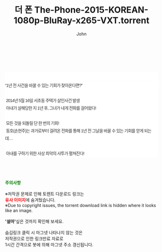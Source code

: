 ﻿---
layout: post
title:  "더 폰 The-Phone-2015-KOREAN-1080p-BluRay-x265-VXT.torrent"
author: John
categories: [ 영화 ]
tags: [  ]
image:  
description: "더 폰 The-Phone-2015-KOREAN-1080p-BluRay-x265-VXT torrent 정보 공유"
toc: true
toc_sticky: true
---

<br>
<div class="view-img">
<a class="view_image" href="http://torrentmobile61.com/bbs/view_image.php?fn=%2Fdata%2Ffile%2Fmovie%2F3735183265_OvILfAcp_8a0200e5c5bb4a0e8b2dadc13885d10d998f3632.jpg" target="_blank"><img alt="" class="img-tag" content="http://torrentmobile61.com/data/file/movie/3735183265_OvILfAcp_8a0200e5c5bb4a0e8b2dadc13885d10d998f3632.jpg" itemprop="image" src="http://torrentmobile61.com/data/file/movie/3735183265_OvILfAcp_8a0200e5c5bb4a0e8b2dadc13885d10d998f3632.jpg"/></a></div><div class="view-content" itemprop="description">
<p><br/></p><div class="title_area" style="margin:0px 0px 9px;padding:0px;list-style:none;font-family:'나눔고딕', NanumGothic, '돋움', Dotum, Helvetica, 'AppleSDGothicNeo-Medium', AppleGothic, sans-serif;height:30px;float:none;background-color:rgb(255,255,255);"><h4 class="h_story" style="margin:5px 10px 0px 0px;padding:0px;list-style:none;font-family:'돋움', sans-serif;height:18px;width:49px;background:url(&quot;https://ssl.pstatic.net/static/movie/2020/10/h_tx_sp5.png&quot;) no-repeat 0px -17px;float:left;"><strong class="blind" style="margin:0px;padding:0px;list-style:none;font-size:0px;font-family:inherit;color:inherit;width:1px;height:1px;line-height:0;">줄거리</strong></h4></div><p class="con_tx" style="margin-top:-7px;margin-bottom:-6px;list-style:none;font-size:14px;font-family:'나눔고딕', NanumGothic, '돋움', Dotum, Helvetica, 'AppleSDGothicNeo-Medium', AppleGothic, sans-serif;color:rgb(51,51,51);background-image:url(&quot;https://ssl.pstatic.net/static/movie/2014/01/blank.gif&quot;);letter-spacing:-1px;line-height:25px;background-color:rgb(255,255,255);">“1년 전 사건을 바꿀 수 있는 기회가 찾아온다면?”<br style="list-style:none;font-size:12px;font-family:'돋움', sans-serif;color:rgb(0,0,0);"/> <br style="list-style:none;font-size:12px;font-family:'돋움', sans-serif;color:rgb(0,0,0);"/> 2014년 5월 16일 서초동 주택가 살인사건 발생<br style="list-style:none;font-size:12px;font-family:'돋움', sans-serif;color:rgb(0,0,0);"/> 아내가 살해당한 지 1년 후, 그녀가 내게 전화를 걸어왔다!<br style="list-style:none;font-size:12px;font-family:'돋움', sans-serif;color:rgb(0,0,0);"/> <br style="list-style:none;font-size:12px;font-family:'돋움', sans-serif;color:rgb(0,0,0);"/> 모든 것을 되돌릴 단 한 번의 기회!<br style="list-style:none;font-size:12px;font-family:'돋움', sans-serif;color:rgb(0,0,0);"/> 동호(손현주)는 과거로부터 걸려온 전화를 통해 1년 전 그날을 바꿀 수 있는 기회를 얻게 되는데…<br style="list-style:none;font-size:12px;font-family:'돋움', sans-serif;color:rgb(0,0,0);"/> <br style="list-style:none;font-size:12px;font-family:'돋움', sans-serif;color:rgb(0,0,0);"/> 아내를 구하기 위한 사상 최악의 사투가 펼쳐진다!</p> </div>
    
<br><br><br>
<p data-ke-size="size16"><b><span style="color: green;">주의사항</span></b><br /><br />※저작권 문제로 인해 토렌트 다운로드 링크는<br /><b><span style="color: red;">유사 이미지</span></b>에 숨겨뒀습니다.<br />※Due to copyright issues, the torrent download link is hidden where it looks like an image.<br /><br /><b>'설마'</b>싶은 것까지 확인해 보세요.<br /><br />숨김링크 클릭 시 마그넷 나타나지 않는 것은<br />저작권으로 인한 링크만료 자료로<br />1시간 간격으로 봇에 의해 마그넷 주소 갱신됩니다.</p>
